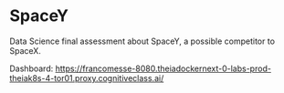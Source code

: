 # SpaceY
Data Science final assessment about SpaceY, a possible competitor to SpaceX.

Dashboard: https://francomesse-8080.theiadockernext-0-labs-prod-theiak8s-4-tor01.proxy.cognitiveclass.ai/
